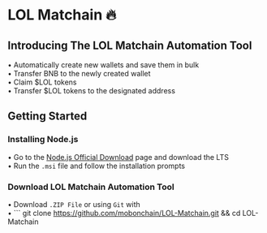 # LOL Matchain :fire:

## Introducing The LOL Matchain Automation Tool
• Automatically create new wallets and save them in bulk  
• Transfer BNB to the newly created wallet  
• Claim $LOL tokens  
• Transfer $LOL tokens to the designated address

## Getting Started
### Installing Node.js
• Go to the [Node.js Official Download](https://nodejs.org/en) page and download the LTS  
• Run the `.msi` file and follow the installation prompts  

### Download LOL Matchain Automation Tool 
• Download `.ZIP File` or using `Git` with  
• ```
git clone https://github.com/mobonchain/LOL-Matchain.git && cd LOL-Matchain
